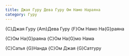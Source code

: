 ```yaml
---
title: Джая Гуру Дева Гуру Ом Намо Нараяна
category: Гуру
---
```

{C}Джая Гуру {Am}Дева Гуру {F}Ом Намо На{G}раяна

{C}Ом На{G}раяна {C}Ом На{G}мо Нама

{C}Сатья {G}Нанда {C}Ом Джая {G}Сатгуру
